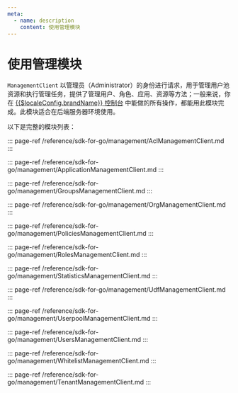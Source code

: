 ```yaml
---
meta:
  - name: description
    content: 使用管理模块
---
```


# 使用管理模块

<LastUpdated/>

`ManagementClient` 以管理员（Administrator）的身份进行请求，用于管理用户池资源和执行管理任务，提供了管理用户、角色、应用、资源等方法；一般来说，你在 [{{$localeConfig.brandName}} 控制台](https://console.authing.cn/console/userpool) 中能做的所有操作，都能用此模块完成。此模块适合在后端服务器环境使用。

以下是完整的模块列表：

::: page-ref /reference/sdk-for-go/management/AclManagementClient.md
:::

::: page-ref /reference/sdk-for-go/management/ApplicationManagementClient.md
:::

::: page-ref /reference/sdk-for-go/management/GroupsManagementClient.md
:::

::: page-ref /reference/sdk-for-go/management/OrgManagementClient.md
:::

::: page-ref /reference/sdk-for-go/management/PoliciesManagementClient.md
:::

::: page-ref /reference/sdk-for-go/management/RolesManagementClient.md
:::

::: page-ref /reference/sdk-for-go/management/StatisticsManagementClient.md
:::

::: page-ref /reference/sdk-for-go/management/UdfManagementClient.md
:::

::: page-ref /reference/sdk-for-go/management/UserpoolManagementClient.md
:::

::: page-ref /reference/sdk-for-go/management/UsersManagementClient.md
:::

::: page-ref /reference/sdk-for-go/management/WhitelistManagementClient.md
:::

::: page-ref /reference/sdk-for-go/management/TenantManagementClient.md
:::
